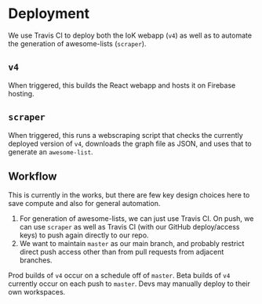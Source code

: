 # Deployment

We use Travis CI to deploy both the IoK webapp (`v4`) as well as to automate the generation of awesome-lists (`scraper`).

## `v4`

When triggered, this builds the React webapp and hosts it on Firebase hosting.

## `scraper` 

When triggered, this runs a webscraping script that checks the currently deployed version of `v4`, downloads the graph file as JSON, and uses that to generate an `awesome-list`. 

## Workflow

This is currently in the works, but there are few key design choices here to save compute and also for general automation.

1) For generation of awesome-lists, we can just use Travis CI. On push, we can use `scraper` as well as Travis CI (with our GitHub deploy/access keys) to push again directly to our repo.
2) We want to maintain `master` as our main branch, and probably restrict direct push access other than from pull requests from adjacent branches.

Prod builds of `v4` occur on a schedule off of `master`. Beta builds of `v4` currently occur on each push to `master`. Devs may manually deploy to their own workspaces.
